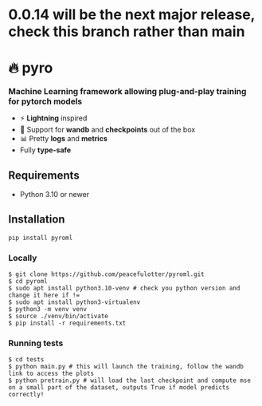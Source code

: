 # 0.0.14 will be the next major release, check this branch rather than main

# 🔥 pyro

<b style='font-size:16px'>Machine Learning framework allowing plug-and-play training for pytorch models</b>

-   ⚡ <b>Lightning</b> inspired
-   💾 Support for <b>wandb</b> and <b>checkpoints</b> out of the box
-   📊 Pretty <b>logs</b> and <b>metrics</b>
-   Fully <b>type-safe</b>

## Requirements

-   Python 3.10 or newer

## Installation

```shell
pip install pyroml
```

### Locally

```shell
$ git clone https://github.com/peacefulotter/pyroml.git
$ cd pyroml
$ sudo apt install python3.10-venv # check you python version and change it here if !=
$ sudo apt install python3-virtualenv
$ python3 -m venv venv
$ source ./venv/bin/activate
$ pip install -r requirements.txt
```

### Running tests

```shell
$ cd tests
$ python main.py # this will launch the training, follow the wandb link to access the plots
$ python pretrain.py # will load the last checkpoint and compute mse on a small part of the dataset, outputs True if model predicts correctly!
```
